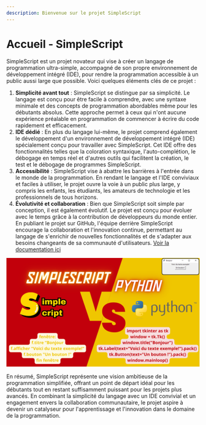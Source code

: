 ```yaml
---
description: Bienvenue sur le projet SimpleScript
---
```


# Accueil - SimpleScript

SimpleScript est un projet novateur qui vise à créer un langage de programmation ultra-simple, accompagné de son propre environnement de développement intégré (IDE), pour rendre la programmation accessible à un public aussi large que possible. Voici quelques éléments clés de ce projet :

1. **Simplicité avant tout** : SimpleScript se distingue par sa simplicité. Le langage est conçu pour être facile à comprendre, avec une syntaxe minimale et des concepts de programmation abordables même pour les débutants absolus. Cette approche permet à ceux qui n'ont aucune expérience préalable en programmation de commencer à écrire du code rapidement et efficacement.
2. **IDE dédié** : En plus du langage lui-même, le projet comprend également le développement d'un environnement de développement intégré (IDE) spécialement conçu pour travailler avec SimpleScript. Cet IDE offre des fonctionnalités telles que la coloration syntaxique, l'auto-complétion, le débogage en temps réel et d'autres outils qui facilitent la création, le test et le débogage de programmes SimpleScript.
3. **Accessibilité** : SimpleScript vise à abattre les barrières à l'entrée dans le monde de la programmation. En rendant le langage et l'IDE conviviaux et faciles à utiliser, le projet ouvre la voie à un public plus large, y compris les enfants, les étudiants, les amateurs de technologie et les professionnels de tous horizons.
4. **Évolutivité et collaboration** : Bien que SimpleScript soit simple par conception, il est également évolutif. Le projet est conçu pour évoluer avec le temps grâce à la contribution de développeurs du monde entier. En publiant le projet sur GitHub, l'équipe derrière SimpleScript encourage la collaboration et l'innovation continue, permettant au langage de s'enrichir de nouvelles fonctionnalités et de s'adapter aux besoins changeants de sa communauté d'utilisateurs.
[Voir la documentation ici](Documentation/SUMMARY.md)

![Comparaison SimpleScript vs Python](Files/simplescriptpython.png)

En résumé, SimpleScript représente une vision ambitieuse de la programmation simplifiée, offrant un point de départ idéal pour les débutants tout en restant suffisamment puissant pour les projets plus avancés. En combinant la simplicité du langage avec un IDE convivial et un engagement envers la collaboration communautaire, le projet aspire à devenir un catalyseur pour l'apprentissage et l'innovation dans le domaine de la programmation.
